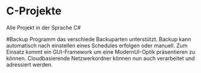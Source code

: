 # C-Projekte
Alle Projekt in der Sprache C#

#Backup
Programm das verschiede Backuparten unterstützt. Backup kann automatisch nach einstellen eines Schedules erfolgen oder manuell. Zum Einsatz kommt ein GUI-Framework um eine ModernUI-Optik präsentieren zu können. Cloudbasierende Netzwerkordner können nun auch verarbeitet und adressiert werden.